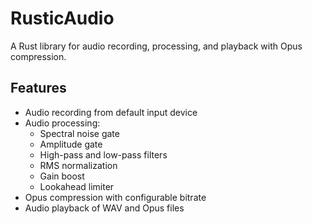 # RusticAudio

A Rust library for audio recording, processing, and playback with Opus compression.

## Features

- Audio recording from default input device
- Audio processing:
  - Spectral noise gate
  - Amplitude gate
  - High-pass and low-pass filters
  - RMS normalization
  - Gain boost
  - Lookahead limiter
- Opus compression with configurable bitrate
- Audio playback of WAV and Opus files
